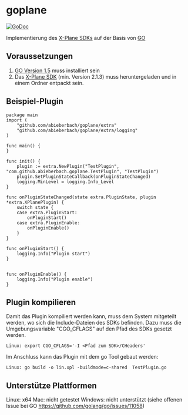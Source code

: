# goplane
[![GoDoc](https://godoc.org/github.com/abieberbach/goplane?status.svg)](https://godoc.org/github.com/abieberbach/goplane)

Implementierung des [X-Plane SDKs](http://www.xsquawkbox.net/xpsdk/mediawiki/Main_Page) auf der Basis von [GO](http://www.golang.org)

## Voraussetzungen

1. [GO Version 1.5](http://www.golang.org) muss installiert sein
2. Das [X-Plane SDK](http://www.xsquawkbox.net/xpsdk/mediawiki/Main_Page) (min. Version 2.1.3) muss heruntergeladen und in einem Ordner entpackt sein.

## Beispiel-Plugin
```
package main
import (
	"github.com/abieberbach/goplane/extra"
	"github.com/abieberbach/goplane/extra/logging"
)

func main() {
}

func init() {
	plugin := extra.NewPlugin("TestPlugin", "com.github.abieberbach.goplane.TestPlugin", "TestPlugin")
	plugin.SetPluginStateCallback(onPluginStateChanged)
	logging.MinLevel = logging.Info_Level
}

func onPluginStateChanged(state extra.PluginState, plugin *extra.XPlanePlugin) {
	switch state {
	case extra.PluginStart:
		onPluginStart()
	case extra.PluginEnable:
		onPluginEnable()
	}
}

func onPluginStart() {
	logging.Info("Plugin start")
}


func onPluginEnable() {
	logging.Info("Plugin enable")
}
```

## Plugin kompilieren

Damit das Plugin kompiliert werden kann, muss dem System mitgeteilt werden, wo sich die Include-Dateien des SDKs befinden.
Dazu muss die Umgebungsvariable "CGO_CFLAGS" auf den Pfad des SDKs gesetzt werden.

```
Linux: export CGO_CFLAGS='-I <Pfad zum SDK>/CHeaders'
```

Im Anschluss kann das Plugin mit dem go Tool gebaut werden:

```
Linux: go build -o lin.xpl -buildmode=c-shared  TestPlugin.go
```

## Unterstütze Plattformen

Linux: x64
Mac: nicht getestet
Windows: nicht unterstützt (siehe offenen Issue bei GO https://github.com/golang/go/issues/11058)

